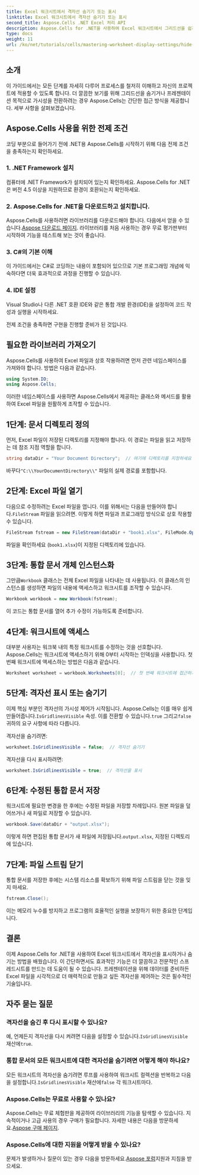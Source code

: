 ```yaml
---
title: Excel 워크시트에서 격자선 숨기기 또는 표시
linktitle: Excel 워크시트에서 격자선 숨기기 또는 표시
second_title: Aspose.Cells .NET Excel 처리 API
description: Aspose.Cells for .NET을 사용하여 Excel 워크시트에서 그리드선을 쉽게 숨기거나 표시하는 방법을 알아보세요. 이 포괄적인 튜토리얼은 단계별 지침을 다룹니다.
type: docs
weight: 11
url: /ko/net/tutorials/cells/mastering-worksheet-display-settings/hide-display-gridlines/
---
```

## 소개

이 가이드에서는 모든 단계를 자세히 다루어 프로세스를 철저히 이해하고 자신의 프로젝트에 적용할 수 있도록 합니다. 더 깔끔한 보기를 위해 그리드선을 숨기거나 프레젠테이션 목적으로 가시성을 전환하려는 경우 Aspose.Cells는 간단한 접근 방식을 제공합니다. 세부 사항을 살펴보겠습니다.

## Aspose.Cells 사용을 위한 전제 조건

코딩 부분으로 들어가기 전에 .NET용 Aspose.Cells를 시작하기 위해 다음 전제 조건을 충족하는지 확인하세요.

### 1. .NET Framework 설치
컴퓨터에 .NET Framework가 설치되어 있는지 확인하세요. Aspose.Cells for .NET은 버전 4.5 이상을 지원하므로 환경이 호환되는지 확인하세요.

### 2. Aspose.Cells for .NET을 다운로드하고 설치합니다.
Aspose.Cells를 사용하려면 라이브러리를 다운로드해야 합니다. 다음에서 얻을 수 있습니다.[Aspose 다운로드 페이지](https://releases.aspose.com/cells/net/). 라이브러리를 처음 사용하는 경우 무료 평가판부터 시작하여 기능을 테스트해 보는 것이 좋습니다.

### 3. C#의 기본 이해
이 가이드에서는 C#로 코딩하는 내용이 포함되어 있으므로 기본 프로그래밍 개념에 익숙하다면 더욱 효과적으로 과정을 진행할 수 있습니다.

### 4. IDE 설정
Visual Studio나 다른 .NET 호환 IDE와 같은 통합 개발 환경(IDE)을 설정하여 코드 작성과 실행을 시작하세요.

전제 조건을 충족하면 구현을 진행할 준비가 된 것입니다.

## 필요한 라이브러리 가져오기

Aspose.Cells를 사용하여 Excel 파일과 상호 작용하려면 먼저 관련 네임스페이스를 가져와야 합니다. 방법은 다음과 같습니다.

```csharp
using System.IO;
using Aspose.Cells;
```

이러한 네임스페이스를 사용하면 Aspose.Cells에서 제공하는 클래스와 메서드를 활용하여 Excel 파일을 원활하게 조작할 수 있습니다.

## 1단계: 문서 디렉토리 정의

먼저, Excel 파일이 저장된 디렉토리를 지정해야 합니다. 이 경로는 파일을 읽고 저장하는 데 참조 지점 역할을 합니다.

```csharp
string dataDir = "Your Document Directory";  // 여기에 디렉토리를 지정하세요
```

 바꾸다`"C:\\YourDocumentDirectory\\"` 파일의 실제 경로를 포함합니다.

## 2단계: Excel 파일 열기

 다음으로 수정하려는 Excel 파일을 엽니다. 이를 위해서는 다음을 만들어야 합니다.`FileStream` 파일을 읽으려면. 이렇게 하면 파일과 프로그래밍 방식으로 상호 작용할 수 있습니다.

```csharp
FileStream fstream = new FileStream(dataDir + "book1.xlsx", FileMode.Open);
```

파일을 확인하세요 (`book1.xlsx`)이 지정된 디렉토리에 있습니다.

## 3단계: 통합 문서 개체 인스턴스화

 그만큼`Workbook` 클래스는 전체 Excel 파일을 나타내는 데 사용됩니다. 이 클래스의 인스턴스를 생성하면 파일의 내용에 액세스하고 워크시트를 조작할 수 있습니다.

```csharp
Workbook workbook = new Workbook(fstream);
```

이 코드는 통합 문서를 열어 추가 수정이 가능하도록 준비합니다.

## 4단계: 워크시트에 액세스

대부분 사용자는 워크북 내의 특정 워크시트를 수정하는 것을 선호합니다. Aspose.Cells는 워크시트에 액세스하기 위해 0부터 시작하는 인덱싱을 사용합니다. 첫 번째 워크시트에 액세스하는 방법은 다음과 같습니다.

```csharp
Worksheet worksheet = workbook.Worksheets[0];  // 첫 번째 워크시트에 접근하기
```

## 5단계: 격자선 표시 또는 숨기기

이제 핵심 부분인 격자선의 가시성 제어가 시작됩니다. Aspose.Cells는 이를 매우 쉽게 만들어줍니다.`IsGridlinesVisible` 속성. 이를 전환할 수 있습니다.`true` 그리고`false` 귀하의 요구 사항에 따라 다릅니다.

격자선을 숨기려면:

```csharp
worksheet.IsGridlinesVisible = false;  // 격자선 숨기기
```

격자선을 다시 표시하려면:

```csharp
worksheet.IsGridlinesVisible = true;  // 격자선을 표시
```

## 6단계: 수정된 통합 문서 저장

워크시트에 필요한 변경을 한 후에는 수정된 파일을 저장할 차례입니다. 원본 파일을 덮어쓰거나 새 파일로 저장할 수 있습니다.

```csharp
workbook.Save(dataDir + "output.xlsx");
```

 이렇게 하면 편집된 통합 문서가 새 파일에 저장됩니다.`output.xlsx`, 지정된 디렉토리에 있습니다.

## 7단계: 파일 스트림 닫기

통합 문서를 저장한 후에는 시스템 리소스를 확보하기 위해 파일 스트림을 닫는 것을 잊지 마세요.

```csharp
fstream.Close();
```

이는 메모리 누수를 방지하고 프로그램의 효율적인 실행을 보장하기 위한 중요한 단계입니다.

## 결론

이제 Aspose.Cells for .NET을 사용하여 Excel 워크시트에서 격자선을 표시하거나 숨기는 방법을 배웠습니다. 이 간단하면서도 효과적인 기능은 더 깔끔하고 전문적인 스프레드시트를 만드는 데 도움이 될 수 있습니다. 프레젠테이션을 위해 데이터를 준비하든 Excel 파일을 시각적으로 더 매력적으로 만들고 싶든 격자선을 제어하는 것은 필수적인 기술입니다.

## 자주 묻는 질문

### 격자선을 숨긴 후 다시 표시할 수 있나요?
 예, 언제든지 격자선을 다시 켜려면 다음을 설정할 수 있습니다.`IsGridlinesVisible` 재산에`true`.

### 통합 문서의 모든 워크시트에 대한 격자선을 숨기려면 어떻게 해야 하나요?
 모든 워크시트의 격자선을 숨기려면 루프를 사용하여 워크시트 컬렉션을 반복하고 다음을 설정합니다.`IsGridlinesVisible` 재산에`false` 각 워크시트마다.

### Aspose.Cells는 무료로 사용할 수 있나요?
 Aspose.Cells는 무료 체험판을 제공하여 라이브러리의 기능을 탐색할 수 있습니다. 지속적이거나 고급 사용의 경우 구매가 필요합니다. 자세한 내용은 다음을 방문하세요.[Aspose 구매 페이지](https://purchase.aspose.com/buy).

### Aspose.Cells에 대한 지원을 어떻게 받을 수 있나요?
 문제가 발생하거나 질문이 있는 경우 다음을 방문하세요.[Aspose 포럼](https://forum.aspose.com/c/cells/9)지원과 지침을 받으세요.